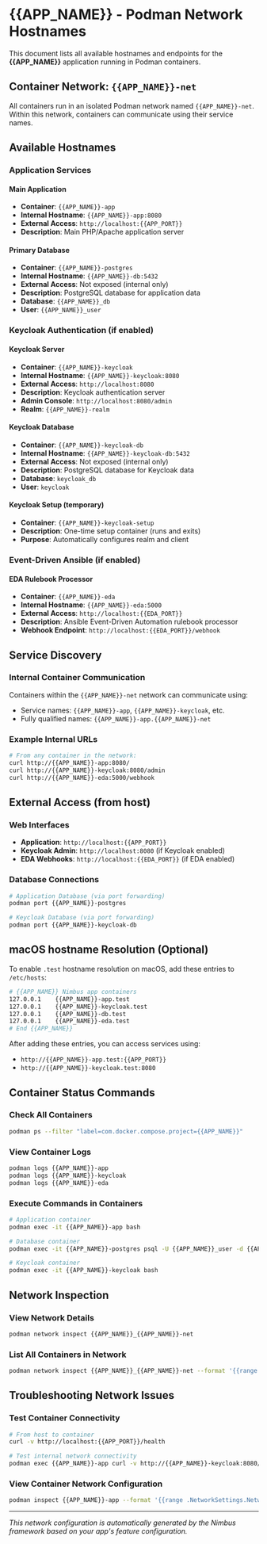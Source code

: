 # {{APP_NAME}} - Podman Network Hostnames

This document lists all available hostnames and endpoints for the **{{APP_NAME}}** application running in Podman containers.

## Container Network: `{{APP_NAME}}-net`

All containers run in an isolated Podman network named `{{APP_NAME}}-net`. Within this network, containers can communicate using their service names.

## Available Hostnames

### Application Services

#### Main Application
- **Container**: `{{APP_NAME}}-app`
- **Internal Hostname**: `{{APP_NAME}}-app:8080`
- **External Access**: `http://localhost:{{APP_PORT}}`
- **Description**: Main PHP/Apache application server

#### Primary Database
- **Container**: `{{APP_NAME}}-postgres`
- **Internal Hostname**: `{{APP_NAME}}-db:5432`
- **External Access**: Not exposed (internal only)
- **Description**: PostgreSQL database for application data
- **Database**: `{{APP_NAME}}_db`
- **User**: `{{APP_NAME}}_user`

### Keycloak Authentication (if enabled)

#### Keycloak Server
- **Container**: `{{APP_NAME}}-keycloak`
- **Internal Hostname**: `{{APP_NAME}}-keycloak:8080`
- **External Access**: `http://localhost:8080`
- **Description**: Keycloak authentication server
- **Admin Console**: `http://localhost:8080/admin`
- **Realm**: `{{APP_NAME}}-realm`

#### Keycloak Database
- **Container**: `{{APP_NAME}}-keycloak-db`
- **Internal Hostname**: `{{APP_NAME}}-keycloak-db:5432`
- **External Access**: Not exposed (internal only)
- **Description**: PostgreSQL database for Keycloak data
- **Database**: `keycloak_db`
- **User**: `keycloak`

#### Keycloak Setup (temporary)
- **Container**: `{{APP_NAME}}-keycloak-setup`
- **Description**: One-time setup container (runs and exits)
- **Purpose**: Automatically configures realm and client

### Event-Driven Ansible (if enabled)

#### EDA Rulebook Processor
- **Container**: `{{APP_NAME}}-eda`
- **Internal Hostname**: `{{APP_NAME}}-eda:5000`
- **External Access**: `http://localhost:{{EDA_PORT}}`
- **Description**: Ansible Event-Driven Automation rulebook processor
- **Webhook Endpoint**: `http://localhost:{{EDA_PORT}}/webhook`

## Service Discovery

### Internal Container Communication
Containers within the `{{APP_NAME}}-net` network can communicate using:
- Service names: `{{APP_NAME}}-app`, `{{APP_NAME}}-keycloak`, etc.
- Fully qualified names: `{{APP_NAME}}-app.{{APP_NAME}}-net`

### Example Internal URLs
```bash
# From any container in the network:
curl http://{{APP_NAME}}-app:8080/
curl http://{{APP_NAME}}-keycloak:8080/admin
curl http://{{APP_NAME}}-eda:5000/webhook
```

## External Access (from host)

### Web Interfaces
- **Application**: `http://localhost:{{APP_PORT}}`
- **Keycloak Admin**: `http://localhost:8080` (if Keycloak enabled)
- **EDA Webhooks**: `http://localhost:{{EDA_PORT}}` (if EDA enabled)

### Database Connections
```bash
# Application Database (via port forwarding)
podman port {{APP_NAME}}-postgres

# Keycloak Database (via port forwarding) 
podman port {{APP_NAME}}-keycloak-db
```

## macOS hostname Resolution (Optional)

To enable `.test` hostname resolution on macOS, add these entries to `/etc/hosts`:

```bash
# {{APP_NAME}} Nimbus app containers
127.0.0.1    {{APP_NAME}}-app.test
127.0.0.1    {{APP_NAME}}-keycloak.test
127.0.0.1    {{APP_NAME}}-db.test
127.0.0.1    {{APP_NAME}}-eda.test
# End {{APP_NAME}}
```

After adding these entries, you can access services using:
- `http://{{APP_NAME}}-app.test:{{APP_PORT}}`
- `http://{{APP_NAME}}-keycloak.test:8080`

## Container Status Commands

### Check All Containers
```bash
podman ps --filter "label=com.docker.compose.project={{APP_NAME}}"
```

### View Container Logs
```bash
podman logs {{APP_NAME}}-app
podman logs {{APP_NAME}}-keycloak
podman logs {{APP_NAME}}-eda
```

### Execute Commands in Containers
```bash
# Application container
podman exec -it {{APP_NAME}}-app bash

# Database container
podman exec -it {{APP_NAME}}-postgres psql -U {{APP_NAME}}_user -d {{APP_NAME}}_db

# Keycloak container
podman exec -it {{APP_NAME}}-keycloak bash
```

## Network Inspection

### View Network Details
```bash
podman network inspect {{APP_NAME}}_{{APP_NAME}}-net
```

### List All Containers in Network
```bash
podman network inspect {{APP_NAME}}_{{APP_NAME}}-net --format '{{range .Containers}}{{.Name}} - {{.IPv4Address}}{{"\n"}}{{end}}'
```

## Troubleshooting Network Issues

### Test Container Connectivity
```bash
# From host to container
curl -v http://localhost:{{APP_PORT}}/health

# Test internal network connectivity
podman exec {{APP_NAME}}-app curl -v http://{{APP_NAME}}-keycloak:8080/health
```

### View Container Network Configuration
```bash
podman inspect {{APP_NAME}}-app --format '{{range .NetworkSettings.Networks}}{{.NetworkID}} - {{.IPAddress}}{{end}}'
```

---

*This network configuration is automatically generated by the Nimbus framework based on your app's feature configuration.*